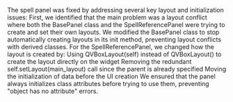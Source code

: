 The spell panel was fixed by addressing several key layout and initialization issues:
First, we identified that the main problem was a layout conflict where both the BasePanel class and the SpellReferencePanel were trying to create and set their own layouts.
We modified the BasePanel class to stop automatically creating layouts in its init method, preventing layout conflicts with derived classes.
For the SpellReferencePanel, we changed how the layout is created by:
Using QVBoxLayout(self) instead of QVBoxLayout() to create the layout directly on the widget
Removing the redundant self.setLayout(main_layout) call since the parent is already specified
Moving the initialization of data before the UI creation
We ensured that the panel always initializes class attributes before trying to use them, preventing "object has no attribute" errors.